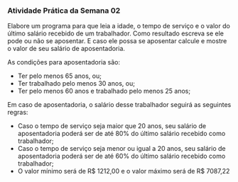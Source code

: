 ### Atividade Prática da Semana 02
Elabore um programa para que leia a idade, o tempo de serviço e o valor do último salário recebido de um trabalhador. Como resultado escreva se ele pode ou não se aposentar. E caso ele possa se aposentar calcule e mostre o valor de seu salário de aposentadoria.

As condições para aposentadoria são:

- Ter pelo menos 65 anos, ou;
- Ter trabalhado pelo menos 30 anos, ou;
- Ter pelo menos 60 anos e trabalhado pelo menos 25 anos;

Em caso de aposentadoria, o salário desse trabalhador seguirá as seguintes regras:

- Caso o tempo de serviço seja maior que 20 anos, seu salário de aposentadoria poderá ser de até 80% do último salário recebido como trabalhador;
- Caso o tempo de serviço seja menor ou igual a 20 anos, seu salário de aposentadoria poderá ser de até 60% do último salário recebido como trabalhador;
- O valor mínimo será de R$ 1212,00 e o valor máximo será de R$ 7087,22